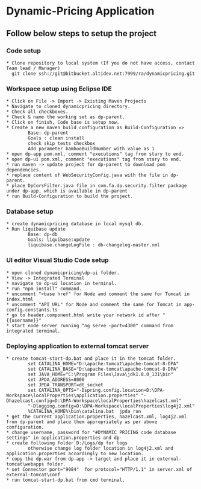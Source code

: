 # Dynamic-Pricing Application

## Follow below steps to setup the project

### Code setup 
	* Clone repository to local system (If you do not have access, contact Team lead / Manager)
	  git clone ssh://git@bitbucket.altidev.net:7999/ra/dynamicpricing.git
			
### Workspace setup using Eclipse IDE
	* Click on File -> Import -> Existing Maven Projects
	* Navigate to cloned dynamicpricing directory.
	* Check all checkboxes.
	* Check & name the working set as dp-parent.
	* Click on finish, Code base is setup now. 
	* Create a new maven build configuration as Build-Configuration =>
			Base: dp-parent
			Goals : clean install
			check skip tests checkbox
			Add parameter bambooBuildNumber with value as 1
	* open dp-app pom.xml, comment "executions" tag from stary to end.
	* open dp-ui pom.xml, comment "executions" tag from stary to end.
	* run maven -> update project for dp-parent to download pom dependencies.
	* replace content of WebSecurityConfig.java with the file in dp-parent.
	* place DpCorsFilter.java file in com.fa.dp.security.filter package under dp-app, which is available in dp-parent
	* run Build-Configuration to build the project. 
	
### Database setup
	* create dynamicpricing database in local mysql db.
	* Run liquibase update 
			Base: dp-db 
			Goals: liquibase:update
			liquibase.changeLogFile : db-changelog-master.xml
	
### UI editor Visual Studio Code setup
	* open cloned dynamicpricing\dp-ui folder.
	* View -> Integrated Terminal
	* navigate to dp-ui location in terminal.
	* run "npm install" command.
	* uncomment "<base href" for Node and comment the same for Tomcat in index.html
	* uncomment "API_URL" for Node and comment the same for Tomcat in app-config.constants.ts
	* go to header.component.html write your network id after "{{username}}"
	* start node server running "ng serve -port=4300" command from integrated terminal.

###	Deploying application to external tomcat server
	* create tomcat-start-dp.bat and place it in the tomcat folder.
			set CATALINA_HOME="D:\apache-tomcat\apache-tomcat-8-DPA"
			set CATALINA_BASE="D:\apache-tomcat\apache-tomcat-8-DPA"
			set JAVA_HOME="C:\Program Files\Java\jdk1.8.0_131\bin"
			set JPDA_ADDRESS=8000
			set JPDA_TRANSPORT=dt_socket
			set CATALINA_OPTS="-Dspring.config.location=D:\DPA-Workspace\localProperties\application.properties" "-Dhazelcast.config=D:\DPA-Workspace\localProperties\hazelcast.xml"
			"-Dlogging.config=D:\DPA-Workspace\localProperties\log4j2.xml"  
			%CATALINA_HOME%\bin\catalina.bat  jpda run
	* get the current application.properties, hazelcast.xml, log4j2.xml from dp-parent and place them appropriately as per above configuration.
	* change username, password for "#DYNAMIC PRICING code database settings" in application.properties and dp-
	* create following folder D:/Logs/dp for logs
			otherwise change log folder location in log4j2.xml and application.properties accordingly to new location.
	* copy the dp.war from dp-app -> target and place it in external-tomcat\webapps folder.
	* set Connector port="9084"  for protocol="HTTP/1.1" in server.xml of external-tomcat\conf
	* run tomcat-start-dp.bat from cmd terminal.